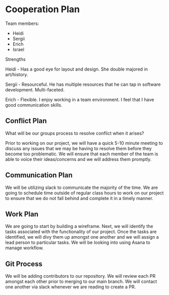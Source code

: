 # Cooperation Plan

Team members:

- Heidi
- Sergii
- Erich
- Israel

Strengths

Heidi - Has a good eye for layout and design. She double majored in art/history.

Sergii - Resourceful. He has multiple resources that he can tap in software development. Multi-faceted.

Erich - Flexible. I enjoy working in a team environment. I feel that I have good communication skills.

## Conflict Plan

What will be our groups process to resolve conflict when it arises?

Prior to working on our project, we will have a quick 5-10 minute meeting to discuss any issues that we may be having to resolve them before they become too problematic. We will ensure that each member of the team is able to voice their ideas/concerns and we will address them promptly.

## Communication Plan

We will be utilizing slack to communicate the majority of the time. We are going to schedule time outside of regular class hours to work on our project to ensure that we do not fall behind and complete it in a timely manner.

## Work Plan

We are going to start by building a wireframe. Next, we will identify the tasks associated with the functionality of our project. Once the tasks are identified, we will divy them up amongst one another and we will assign a lead person to particular tasks. We will be looking into using Asana to manage workflow.

## Git Process

We will be adding contributors to our repository. We will review each PR amongst each other prior to merging to our main branch. We will contact one another via slack whenever we are reading to create a PR.
